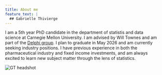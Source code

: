 ```yaml
---
title: About me
feature_text: |
  ## Gabrielle Thivierge
---
```


<div class="about-wrap">
  <div class="about-text" markdown="1">

I am a 5th year PhD candidate in the department of statistis and data science at Carnegie Mellon University. I am advised by Will Townes and am part of the [Delphi group](https://delphi.cmu.edu/). I plan to graduate in May 2026 and am currently seeking industry positions. I have previous experience in both the pharmaceutical industry and fixed income investments, and am always excited to learn new subject matter through the lens of statistics.
  
  </div>

  <div class="about-photo">
    <img src="{{ 'headshot.jpg' | relative_url }}" alt="GT headshot">
  </div>
</div>



